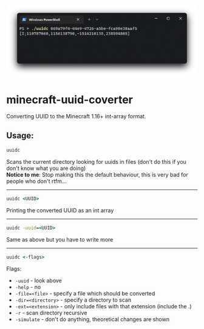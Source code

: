 ![Preview](preview.png)

# minecraft-uuid-coverter
Converting UUID to the Minecraft 1.16+ int-array format.

## Usage:
```cmd
uuidc
```
Scans the current directory looking for uuids in files (don't do this if you don't know what you are doing)  
**Notice to me**: Stop making this the default behaviour, this is very bad for people who don't rtfm...

---

```cmd
uuidc <UUID>
```
Printing the converted UUID as an int array

---

```cmd
uuidc -uuid=<UUID>
```
Same as above but you have to write more

---

```cmd
uuidc <-flags>
```
Flags:
- `-uuid` - look above
- `-help` - no
- `-file=<file>` - specify a file which should be converted
- `-dir=<directory>` - specify a directory to scan
- `-ext=<extension>` - only include files with that extension (include the .)
- `-r` - scan directory recursive
- `-simulate` - don't do anything, theoretical changes are shown
